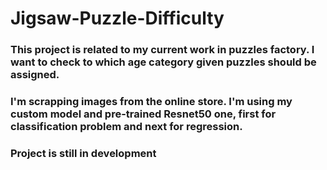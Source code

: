 # Jigsaw-Puzzle-Difficulty
### This project is related to my current work in puzzles factory. I want to check to which age category given puzzles should be assigned.
### I'm scrapping images from the online store. I'm using my custom model and pre-trained Resnet50 one, first for classification problem and next for regression.
### Project is still in development